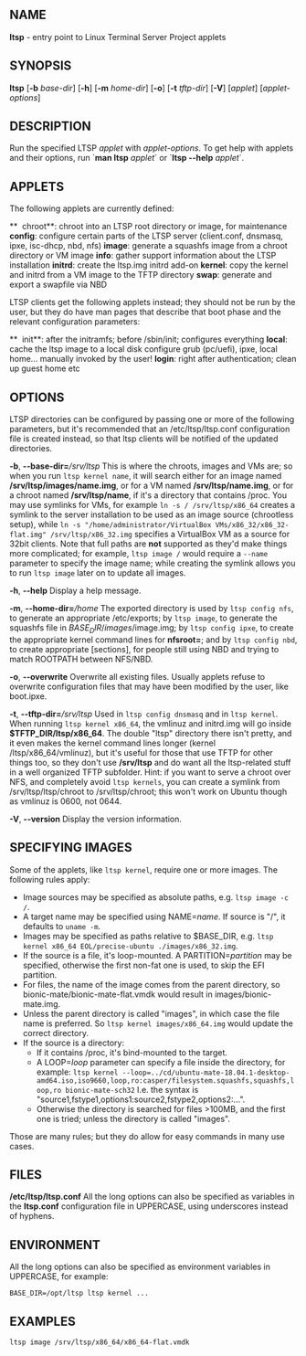 ## NAME
**ltsp** - entry point to Linux Terminal Server Project applets

## SYNOPSIS
**ltsp** [**-b** _base-dir_] [**-h**] [**-m** _home-dir_] [**-o**] [**-t** _tftp-dir_] [**-V**] [_applet_] [_applet-options_]

## DESCRIPTION
Run the specified LTSP _applet_ with _applet-options_. To get help with applets and their options, run \`**man ltsp** _applet_\` or \`**ltsp --help** _applet_\`.

## APPLETS
The following applets are currently defined:

  **  chroot**: chroot into an LTSP root directory or image, for maintenance
  **config**: configure certain parts of the LTSP server (client.conf, dnsmasq, ipxe, isc-dhcp, nbd, nfs)
  **image**:  generate a squashfs image from a chroot directory or VM image
  **info**:   gather support information about the LTSP installation
  **initrd**: create the ltsp.img initrd add-on
  **kernel**: copy the kernel and initrd from a VM image to the TFTP directory
  **swap**:   generate and export a swapfile via NBD

LTSP clients get the following applets instead; they should not be run by the user, but they do have man pages that describe that boot phase and the relevant configuration parameters:

  **  init**:  after the initramfs; before /sbin/init; configures everything
  **local**:  cache the ltsp image to a local disk
              configure grub (pc/uefi), ipxe, local home...
              manually invoked by the user!
  **login**: right after authentication; clean up guest home etc

## OPTIONS
LTSP directories can be configured by passing one or more of the following parameters, but it's recommended that an /etc/ltsp/ltsp.conf configuration file is created instead, so that ltsp clients will be notified of the updated directories.

**-b**, **--base-dir=**_/srv/ltsp_
  This is where the chroots, images and VMs are; so when you run `ltsp kernel name`, it will search either for an image named **/srv/ltsp/images/name.img**, or for a VM named **/srv/ltsp/name.img**, or for a chroot named **/srv/ltsp/name**, if it's a directory that contains /proc. You may use symlinks for VMs, for example `ln -s / /srv/ltsp/x86_64` creates a symlink to the server installation to be used as an image source (chrootless setup), while `ln -s "/home/administrator/VirtualBox VMs/x86_32/x86_32-flat.img" /srv/ltsp/x86_32.img` specifies a VirtualBox VM as a source for 32bit clients.
  Note that full paths are **not** supported as they'd make things more complicated; for example, `ltsp image /` would require a `--name` parameter to specify the image name; while creating the symlink allows you to run `ltsp image` later on to update all images.

**-h**, **--help**
  Display a help message.

**-m**, **--home-dir=**_/home_
  The exported directory is used by `ltsp config nfs`, to generate an appropriate /etc/exports; by `ltsp image`, to generate the squashfs file in $BASE_DIR/images/$image.img; by `ltsp config ipxe`, to create the appropriate kernel command lines for **nfsroot=**; and by `ltsp config nbd`, to create appropriate [sections], for people still using NBD and trying to match ROOTPATH between NFS/NBD.

**-o**, **--overwrite**
  Overwrite all existing files. Usually applets refuse to overwrite configuration files that may have been modified by the user, like boot.ipxe.

**-t**, **--tftp-dir=**_/srv/ltsp_
  Used in `ltsp config dnsmasq` and in `ltsp kernel`. When running `ltsp kernel x86_64`, the vmlinuz and initrd.img will go inside **$TFTP_DIR/ltsp/x86_64**. The double "ltsp" directory there isn't pretty, and it even makes the kernel command lines longer (kernel /ltsp/x86_64/vmlinuz), but it's useful for those that use TFTP for other things too, so they don't use **/srv/ltsp** and do want all the ltsp-related stuff in a well organized TFTP subfolder. Hint: if you want to serve a chroot over NFS, and completely avoid `ltsp kernels`, you can create a symlink from /srv/ltsp/ltsp/chroot to /srv/ltsp/chroot; this won't work on Ubuntu though as vmlinuz is 0600, not 0644.

**-V**, **--version**
  Display the version information.

## SPECIFYING IMAGES
Some of the applets, like `ltsp kernel`, require one or more images. The following rules apply:
  * Image sources may be specified as absolute paths, e.g. `ltsp image -c /`.
  * A target name may be specified using NAME=_name_. If source is "/", it defaults to `uname -m`.
  * Images may be specified as paths relative to $BASE_DIR, e.g. `ltsp kernel x86_64 EOL/precise-ubuntu ./images/x86_32.img`.
  * If the source is a file, it's loop-mounted. A PARTITION=_partition_ may be specified, otherwise the first non-fat one is used, to skip the EFI partition.
  * For files, the name of the image comes from the parent directory, so bionic-mate/bionic-mate-flat.vmdk would result in images/bionic-mate.img.
  * Unless the parent directory is called "images", in which case the file name is preferred. So `ltsp kernel images/x86_64.img` would update the correct directory.
  * If the source is a directory:
    - If it contains /proc, it's bind-mounted to the target.
    - A LOOP=_loop_ parameter can specify a file inside the directory, for example:
    `ltsp kernel --loop=../cd/ubuntu-mate-18.04.1-desktop-amd64.iso,iso9660,loop,ro:casper/filesystem.squashfs,squashfs,loop,ro bionic-mate-sch32`
      I.e. the syntax is "source1,fstype1,options1:source2,fstype2,options2:...".
    - Otherwise the directory is searched for files >100MB, and the first one is tried; unless the directory is called "images".

Those are many rules; but they do allow for easy commands in many use cases.

## FILES
**/etc/ltsp/ltsp.conf**
  All the long options can also be specified as variables in the **ltsp.conf** configuration file in UPPERCASE, using underscores instead of hyphens.

## ENVIRONMENT
All the long options can also be specified as environment variables in UPPERCASE, for example:
```shell
BASE_DIR=/opt/ltsp ltsp kernel ...
```

## EXAMPLES
```shell
ltsp image /srv/ltsp/x86_64/x86_64-flat.vmdk
```
